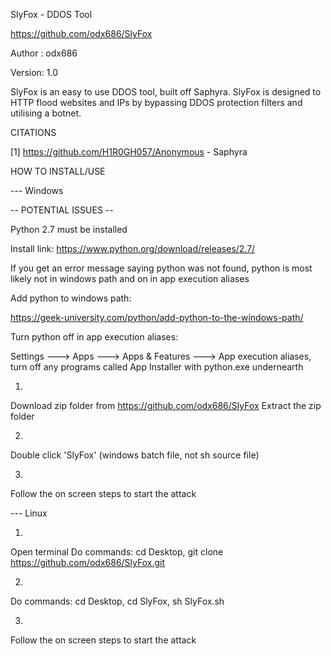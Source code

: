 SlyFox - DDOS Tool

https://github.com/odx686/SlyFox

Author : odx686 

Version: 1.0

SlyFox is an easy to use DDOS tool, built off Saphyra. SlyFox is designed to HTTP flood websites and IPs by bypassing DDOS protection filters and utilising a botnet.



CITATIONS

[1] https://github.com/H1R0GH057/Anonymous - Saphyra



HOW TO INSTALL/USE
	
--- Windows

-- POTENTIAL ISSUES  --

Python 2.7 must be installed

Install link: https://www.python.org/download/releases/2.7/

If you get an error message saying python was not found, python is most likely not in windows path and on in app execution aliases

Add python to windows path: 

https://geek-university.com/python/add-python-to-the-windows-path/

Turn python off in app execution aliases: 

Settings ---> Apps ---> Apps & Features ---> App execution aliases, turn off any programs called App Installer with python.exe undernearth

1. 
Download zip folder from https://github.com/odx686/SlyFox
Extract the zip folder

2.   
Double click 'SlyFox' (windows batch file, not sh source file)

3. 
Follow the on screen steps to start the attack

--- Linux

1.  
Open terminal
Do commands:
cd Desktop, 
git clone https://github.com/odx686/SlyFox.git

2.  
Do commands:
cd Desktop, 
cd SlyFox, 
sh SlyFox.sh

3.  
Follow the on screen steps to start the attack
